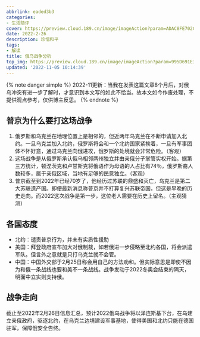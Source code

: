 ```yaml
---
abbrlink: eaded3b3
categories:
- 生活随评
cover: https://preview.cloud.189.cn/image/imageAction?param=ADAC8FE702C8D7127E3FCA8E87907AA2DAA0D0AC39E5D2DFC934B668C0FD4EAC1575EA3171614DED5220A0555D6D2FC5D59AC47A3B58D6500BFCDB1C5EC7A4D14D651A5217ABAE7D15D68645D3235F43F356CE6F519BBB4C5B3C1C61340EFF83E7A93E9EED5760447D78246C293A353D
date: 2022-2-26
description: 珍惜和平
tags:
- 解读
title: 俄乌战争分析
top_img: https://preview.cloud.189.cn/image/imageAction?param=995D691E3D9D5FEFE72E2160D019346EE65DF5C6B1D2953732686827AC95C170D08788DC436D994D113F1EB941A61065A239043D9D7ACD207BA7C885EB951E196F799C2486DF570336A40F3933EC9437306A6D9863FD3E8BB26958BBA66D119F7997B8D515E7C4A66401A82BB1229ABD
updated: '2022-11-05 10:14:39'
---
```


{% note danger simple %}
 2022-11更新：当我在发表这篇文章8个月后，对俄乌冲突有进一步了解时，才意识到本文写的如此不恰当。故本文如今作废处理，不提供观点参考，仅供博主反思。
{% endnote %}


## 普京为什么要打这场战争

1. 俄罗斯和乌克兰在地理位置上是相邻的，但近两年乌克兰在不断申请加入北约。一旦乌克兰加入北约，俄罗斯将会和一个北约国家紧挨着，一旦有军事团体不怀好意，通过乌克兰向俄进攻，俄罗斯的处境就会非常危险。（客观）
2. 这场战争是从俄罗斯承认俄乌相邻两州独立并由亲俄分子掌管实权开始。据第三方统计，顿涅茨克和卢甘斯克将俄语作为母语的人占比有74％，俄罗斯裔人数较多，属于亲俄区域，当地有足够的民意独立。（客观）
3. 普京截至到2022年已经70岁了，他经历过苏联的鼎盛和灭亡，乌克兰是第二大苏联遗产国。即便最新消息称普京并不打算复兴苏联帝国，但这是早晚的历史走向。而2022这次战争是第一步，这位老人需要在历史上留名。（主观猜测）

## 各国态度

<!-- 无序列表 -->

- 北约：谴责普京行为，并未有实质性援助
- 美国：拜登政府宣布加大对俄制裁，如若俄进一步侵略至北约各国，将会派遣军队。但言外之意就是只打乌克兰就不会管。
- 中国：中国外交部于2月25日称会用自己的方法劝和。但实际意思是即使不因为和俄一条战线也要和美不一条战线。战争发动于2022冬奥会结束的隔天，明面中立实则支持俄。

## 战争走向

截止至2022年2月26日信息汇总，预计2022俄乌战争将以泽连斯基下台，在乌建立亲俄政府，驱逐北约，在乌克兰边境建设军事基地，使得美国和北约只能在德国驻军，保障俄安全告终。

